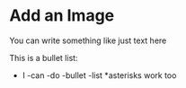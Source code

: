 # Add an Image

You can write something like just text here

This is a bullet list:

- I
-can
-do
-bullet
-list
*asterisks work too
